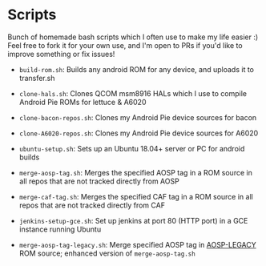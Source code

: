 Scripts
=========

Bunch of homemade bash scripts which I often use to make my life easier :)  
Feel free to fork it for your own use, and I'm open to PRs if you'd like to improve something or fix issues!

* `build-rom.sh`: Builds any android ROM for any device, and uploads it to transfer.sh

* `clone-hals.sh`: Clones QCOM msm8916 HALs which I use to compile Android Pie ROMs for lettuce & A6020

* `clone-bacon-repos.sh`: Clones my Android Pie device sources for bacon

* `clone-A6020-repos.sh`: Clones my Android Pie device sources for A6020

* `ubuntu-setup.sh`: Sets up an Ubuntu 18.04+ server or PC for android builds

* `merge-aosp-tag.sh`: Merges the specified AOSP tag in a ROM source in all repos that are not tracked directly from AOSP

* `merge-caf-tag.sh`: Merges the specified CAF tag in a ROM source in all repos that are not tracked directly from CAF

* `jenkins-setup-gce.sh`: Set up jenkins at port 80 (HTTP port) in a GCE instance running Ubuntu

* `merge-aosp-tag-legacy.sh`: Merge specified AOSP tag in [AOSP-LEGACY](https://github.com/AOSP-LEGACY) ROM source; enhanced version of `merge-aosp-tag.sh`
